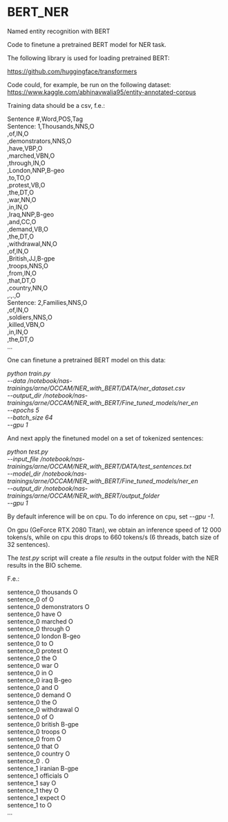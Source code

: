 # BERT_NER

Named entity recognition with BERT

Code to finetune a pretrained BERT model for NER task.

The following library is used for loading pretrained BERT: 

https://github.com/huggingface/transformers

Code could, for example, be run on the following dataset: https://www.kaggle.com/abhinavwalia95/entity-annotated-corpus

Training data should be a csv, f.e.: 

Sentence #,Word,POS,Tag \
Sentence: 1,Thousands,NNS,O \
,of,IN,O \
,demonstrators,NNS,O \
,have,VBP,O \
,marched,VBN,O \
,through,IN,O  \
,London,NNP,B-geo  \
,to,TO,O  \
,protest,VB,O  \
,the,DT,O  \
,war,NN,O  \
,in,IN,O \
,Iraq,NNP,B-geo \
,and,CC,O \
,demand,VB,O \
,the,DT,O \
,withdrawal,NN,O \
,of,IN,O \
,British,JJ,B-gpe \
,troops,NNS,O \
,from,IN,O \
,that,DT,O \
,country,NN,O \
,.,.,O \
Sentence: 2,Families,NNS,O  \
,of,IN,O \
,soldiers,NNS,O \
,killed,VBN,O \
,in,IN,O \
,the,DT,O \
... 


One can finetune a pretrained BERT model on this data:

*python train.py \
--data /notebook/nas-trainings/arne/OCCAM/NER_with_BERT/DATA/ner_dataset.csv \
--output_dir /notebook/nas-trainings/arne/OCCAM/NER_with_BERT/Fine_tuned_models/ner_en \
--epochs 5 \
--batch_size 64 \
--gpu 1*

And next apply the finetuned model on a set of tokenized sentences:

*python test.py \
--input_file /notebook/nas-trainings/arne/OCCAM/NER_with_BERT/DATA/test_sentences.txt \
--model_dir /notebook/nas-trainings/arne/OCCAM/NER_with_BERT/Fine_tuned_models/ner_en \
--output_dir  /notebook/nas-trainings/arne/OCCAM/NER_with_BERT/output_folder \
--gpu 1*

By default inference will be on cpu. To do inference on cpu, set  *--gpu -1*.

On gpu (GeForce RTX 2080 Titan), we obtain an inference speed of 12 000 tokens/s, while on cpu this drops to 660 tokens/s (6 threads, batch size of 32 sentences).

The *test.py* script will create a file *results* in the output folder with the NER results in the BIO scheme. 

F.e.:

sentence_0      thousands       O  \
sentence_0      of      O  \
sentence_0      demonstrators   O  \
sentence_0      have    O  \
sentence_0      marched O \
sentence_0      through O \
sentence_0      london  B-geo  \
sentence_0      to      O \
sentence_0      protest O \
sentence_0      the     O \
sentence_0      war     O \
sentence_0      in      O \
sentence_0      iraq    B-geo \
sentence_0      and     O \
sentence_0      demand  O \
sentence_0      the     O  \
sentence_0      withdrawal      O \
sentence_0      of      O \
sentence_0      british B-gpe  \
sentence_0      troops  O \
sentence_0      from    O \
sentence_0      that    O \
sentence_0      country O \
sentence_0      .       O \
sentence_1      iranian B-gpe \
sentence_1      officials       O \
sentence_1      say     O \
sentence_1      they    O \
sentence_1      expect  O \
sentence_1      to      O \
...




